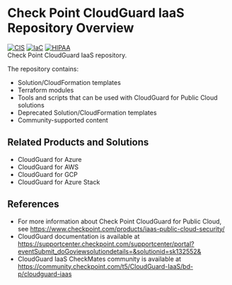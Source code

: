 # Check Point CloudGuard IaaS Repository Overview

[![CIS](https://app.soluble.cloud/api/v1/public/badges/51d67acc-7636-4e26-b571-6d96eedc7f11.svg)](https://app.soluble.cloud/repos/details/github.com/dasalebr/cloudguardiaas)  [![IaC](https://app.soluble.cloud/api/v1/public/badges/ba88ab3a-acc9-4145-8b42-90e0a844bd5f.svg)](https://app.soluble.cloud/repos/details/github.com/dasalebr/cloudguardiaas)  [![HIPAA](https://app.soluble.cloud/api/v1/public/badges/38a9ba52-e8a2-41bd-9d7e-dbda31a47ea7.svg)](https://app.soluble.cloud/repos/details/github.com/dasalebr/cloudguardiaas)  
Check Point CloudGuard IaaS repository.

The repository contains:

* Solution/CloudFormation templates
* Terraform modules
* Tools and scripts that can be used with CloudGuard for Public Cloud solutions
* Deprecated Solution/CloudFormation templates
* Community-supported content

## Related Products and Solutions
* CloudGuard for Azure
* CloudGuard for AWS
* CloudGuard for GCP
* CloudGuard for Azure Stack

## References
* For more information about Check Point CloudGuard for Public Cloud, see https://www.checkpoint.com/products/iaas-public-cloud-security/
* CloudGuard documentation is available at https://supportcenter.checkpoint.com/supportcenter/portal?eventSubmit_doGoviewsolutiondetails=&solutionid=sk132552&
* CloudGuard IaaS CheckMates community is available at https://community.checkpoint.com/t5/CloudGuard-IaaS/bd-p/cloudguard-iaas
